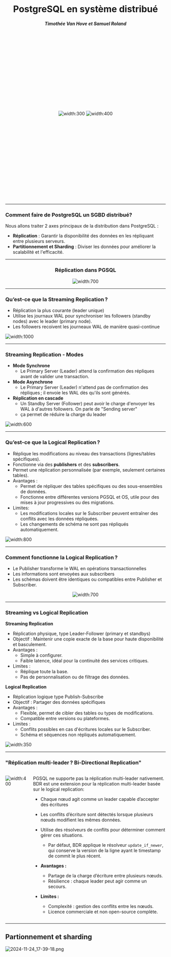 <!--
# Based on DAI theme:
# https://github.com/heig-vd-dai-course/heig-vd-dai-course/blob/7eb91c050f1bad18f766b4a4916d2ebc425be47b/04-java-intellij-idea-and-maven/PRESENTATION.md?plain=1#L8
theme: gaia
size: 16:9
paginate: true
style: |
    :root {
        --color-background: #fff;
        --color-foreground: #333;
        --color-highlight: #f96;
        --color-dimmed: #1566aa;
        --color-headings: #336791;
    }
    blockquote {
        font-style: italic;
    }
    table {
        width: 100%;
    }
    section {
        padding: 30px;
    }
    ul {
        margin: 0.4rem 0
    }
    p, li {
        font-size: 0.6rem
    }
    th:first-child {
        width: 15%;
    }
    h1, h2, h3, h4, h5, h6 {
        color: var(--color-headings);
    }
    h2, h3 {
        font-size: 1.1rem;
    }
    h4, h5, h6 {
        font-size: 1.0rem;
    }
    h1 a:link, h2 a:link, h3 a:link, h4 a:link, h5 a:link, h6 a:link {
        text-decoration: none;
    }
    section:not([class=lead]) > p, blockquote {
        text-align: justify;
    }
    .columns2 {
        display: grid;
        grid-template-columns: repeat(2, minmax(0, 1fr));
        gap: 1rem;
    }
    .columns3 {
        display: grid;
        grid-template-columns: repeat(3, minmax(0, 1fr));
        gap: 1rem;
    }
-->
<center style="margin:auto; padding:20px;">

# PostgreSQL en système distribué

##### Timothée Van Hove et Samuel Roland

<div style="height: 500px; display: flex; justify-content: center; align-items: center">

![width:300](imgs/postgresql.logo.png) ![width:400](imgs/citus.svg#citus-elicorn-green)

</div>
</center>


---

### Comment faire de PostgreSQL un SGBD distribué?

<!--

PostgreSQL, est conçu à l'origine pour des systèmes monolithiques.

Nous allons voir ensemble que PostgreSQL peut aussi être utilisé comme un SGBD distribué avec des fonctionnalités de réplication, mais aussi de partitionnement et de sharding avec des extensions.


Dans une première partie, nous allons explorer les possibilités de réplication

Dans une deuxième partie, nous allons expliquer les capacités natives de partitionnement et les extensions permettant de mettre en place du sharding.

-->

Nous allons traiter 2 axes principaux de la distribution dans PostgreSQL :

- **Réplication** : Garantir la disponibilité des données en les répliquant entre plusieurs serveurs.
- **Partitionnement et Sharding** : Diviser les données pour améliorer la scalabilité et l'efficacité.


---

<center>

### Réplication dans PGSQL

![width:700](imgs/replication-intro.jpg)

</center>

---

### Qu’est-ce que la Streaming Replication ?

<!--

La streaming replication de PostgreSQL, la plus courante, est une réplication physique qui réplique les changements au niveau byte par byte, créant une copie identique de la base de données sur des autres serveurs.

C'est une réplication à **leader unique** qui fonctionne en transmettant les journaux WAL (Write-Ahead Logging) depuis le leader vers les répliques via une connexion réseau.

Les followers reçoivent ces journaux de manière quasi-continue, ce qui permet de maintenir leur état aussi proche que possible de celui du leader.

Un processus appelé WAL receiver, fonctionnant sur le serveur répliqué, se connectera au serveur primaire à l'aide d'une connexion TCP. 

Sur le serveur primaire, il existe un autre processus, appelé WAL sender, qui est chargé d'envoyer les registres WAL au serveur de secours au fur et à mesure.

-->


* Réplication la plus courante (leader unique)
* Utilise les journaux WAL pour synchroniser les followers (standby nodes) avec le leader (primary node).
* Les followers recoivent les journeaux WAL de manière quasi-continue


![width:1000](imgs/streaming-replication.png)

---

### Streaming Replication - Modes

<!--

Il existe deux modes de Streaming replication, synchrone et asynchrone.

* Synchrone: Si une réplique distante se trouve sur un autre continent ou utilise une connexion réseau lente, la latence peut augmenter considérablement le temps nécessaire pour valider les transactions. Cela peut affecter les performances globales du système. **Cas d’usage : Systèmes critiques (ex. : banques).**
* Asynchrone: Les répliques peuvent accumuler un léger retard (replication lag), mais elles restent proches du leader si les ressources réseau et matérielles sont suffisantes. **Cas d’usage : Applications tolérant des incohérences temporaires (ex. : réseaux sociaux).**
* Réplication en cascade: Si on a beaucoup de répliques, envoyer directement les journaux à chacune peut surcharger le Primary Server. En utilisant la cascade, certains folowers agissent comme relais. **Cas d'usage** : Dans des environnements distribués géographiquement, un Standby Server intermédiaire peut être positionné plus près des autres serveurs pour minimiser la latence réseau.

-->

<div class="columns2">

<div>

* **Mode Synchrone**
  * Le Primary Server (Leader) attend la confirmation des répliques avant de valider une transaction.
* **Mode Asynchrone**
  * Le Primary Server (Leader) n'attend pas de confirmation des répliques ; il envoie les WAL dès qu'ils sont générés.
* **Réplication en cascade**
  * Un Standby Server (Follower) peut avoir le charge d'envoyer les WAL à d'autres followers. On parle de "Sending server"
  * ça permet de réduire la charge du leader

</div>

<div>

![width:600](imgs/cascade.png)

</div>
</div>

---

### Qu’est-ce que la Logical Replication ?

<!--

* La réplication logique réplique les données au niveau des lignes et des colonnes. Contrairement à la Streaming replication, elle ne copie pas les blocs de données au niveau byte, mais les modifications au niveau logique.
* Elle fonctionne sur le principe publisher-subscriber:
  * **Publisher** : Définit des publications (ensembles de données et types de changements à répliquer).
  * **Subscriber** : Souscrit à une ou plusieurs publications et applique les changements.

-->


* Réplique les modifications au niveau des transactions (lignes/tables spécifiques).
* Fonctionne via des **publishers** et des **subscribers**.
* Permet une réplication personnalisée (par exemple, seulement certaines tables).
* Avantages :
  * Permet de répliquer des tables spécifiques ou des sous-ensembles de données.
  * Fonctionne entre différentes versions PGSQL et OS, utile pour des mises à jour progressives ou des migrations.
* Limites:
  *  Les modifications locales sur le Subscriber peuvent entraîner des conflits avec les données répliquées.
  *  Les changements de schéma ne sont pas répliqués automatiquement.



![width:800](imgs/logical-replication-simple.png)


---

### Comment fonctionne la Logical Replication ?

<!--
- Le **processus wal sender** côté Publisher extrait les modifications à partir du WAL.
- Il utilise un **plugin de décodage logique** (`pgoutput` par défaut) pour traduire ces modifications en un format compréhensible pour la réplication logique.
- Les modifications sont ensuite envoyées aux subscribers

- **Le processus apply worker** sur le Subscriber reçoit les modifications.
- Il les mappe aux tables locales et applique chaque modification dans le même ordre transactionnel que sur le Publisher.

-->


* Le Publisher transforme le WAL en opérations transactionnelles
* Les informations sont envoyées aux subscribers
* Les schémas doivent être identiques ou compatibles entre Publisher et Subscriber.


<center>

![width:700](imgs/logical-replication.png)
</center>


---

### Streaming vs Logical Replication

<div class="columns3">
<div>

**Streaming Replication**

* Réplication physique, type Leader-Follower (primary et standbys)
* Objectif : Maintenir une copie exacte de la base pour haute disponibilité et basculement.
* Avantages :
  * Simple à configurer.
  * Faible latence, idéal pour la continuité des services critiques.
* Limites :
  * Réplique toute la base.
  * Pas de personnalisation ou de filtrage des données.


</div>
<div>

**Logical Replication**

* Réplication logique type Publish-Subscribe
* Objectif : Partager des données spécifiques
* Avantages :
  * Flexible, permet de cibler des tables ou types de modifications.
  * Compatible entre versions ou plateformes.
* Limites :
  * Conflits possibles en cas d'écritures locales sur le Subscriber.
  * Schéma et séquences non répliqués automatiquement.

</div>
<div>

![width:350](imgs/streaming-logical.jpeg)

</div>
</div>


---

### "Réplication multi-leader ? Bi-Directional Replication"

<!--
BDR est une extension conçue pour offrir la réplication multi-leader. Dans ce modèle, plusieurs nœuds peuvent agir comme leaders, chacun acceptant des écritures. ça permet une répartition des charges d'écriture.

BDR se base sur la réplication logique. Chaque modification effectuée sur un nœud est répliquée aux autres, et les conflits potentiels sont gérés grâce à un système de détection et de résolution des conflits.

Les conflits apparaissent lorsque deux nœuds modifient simultanément une même ligne. Par défaut, BDR applique un résolveur appelé `update_if_newer`, qui conserve la version la plus récente basée sur le timestamp de commit. Si les timestamps sont identiques, l'ID du nœud est utilisé comme critère de départage.

-->

<div style="display: flex">

![width:400](imgs/multi-leader.jpg)

<div style="margin-left: 20px">

PGSQL ne supporte pas la réplication multi-leader nativement.  BDR est une extension pour la réplication multi-leader basée sur le logical replication:

* Chaque nœud agit comme un leader capable d’accepter des écritures
* Les conflits d’écriture sont détectés lorsque plusieurs nœuds modifient les mêmes données.
* Utilise des résolveurs de conflits pour déterminer comment gérer ces situations.
  * Par défaut, BDR applique le résolveur `update_if_newer`, qui conserve la version de la ligne ayant le timestamp de commit le plus récent.

* **Avantages :**
  * Partage de la charge d’écriture entre plusieurs nœuds.
  * Résilience : chaque leader peut agir comme un secours.

* **Limites :**
  * Complexité : gestion des conflits entre les nœuds.
  * Licence commerciale et non open-source complète.

</div>
</div>

---

## Partionnement et sharding


![2024-11-24_17-39-18.png](imgs/2024-11-24_17-39-18.png)

